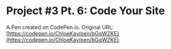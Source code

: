 # Project #3 Pt. 6: Code Your Site

A Pen created on CodePen.io. Original URL: [https://codepen.io/ChloeKay/pen/bGqWZKE](https://codepen.io/ChloeKay/pen/bGqWZKE).


